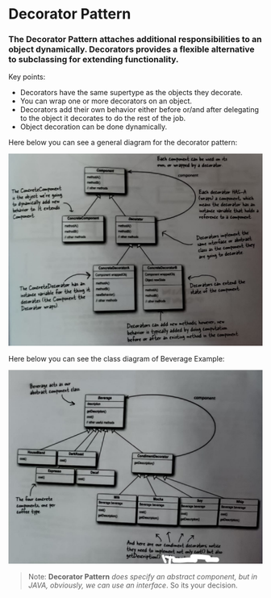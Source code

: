 # Decorator Pattern
  
### **The Decorator Pattern** attaches additional responsibilities to an object dynamically. Decorators provides a flexible alternative to subclassing for extending functionality.
  
Key points:
  
- Decorators have the same supertype as the objects they decorate.
- You can wrap one or more decorators on an object.
- Decorators add their own behavior either before or/and after delegating to the object it decorates to do the rest of the job.
- Object decoration can be done dynamically.
  
Here below you can see a general diagram for the decorator pattern:
  
![Decorator Pattern diagram shown here](decorator.jpeg)
  
Here below you can see the class diagram of Beverage Example:
  
![Beverage class example diagram shown here](beverage.jpeg)
  
> Note: **Decorator Pattern** *does specify an abstract component, but in JAVA, obviously, we can use an interface*. So its your decision.